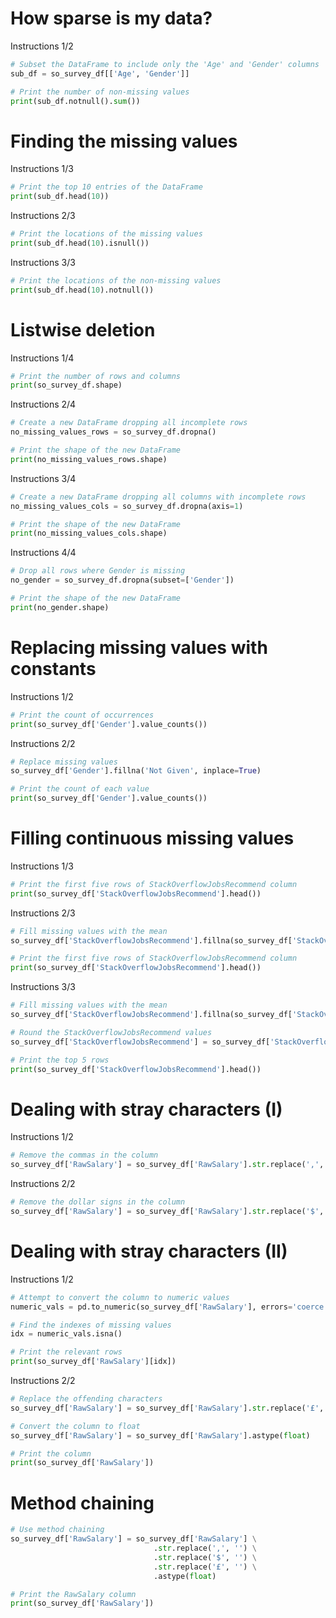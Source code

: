 # How sparse is my data?
Instructions 1/2
```python
# Subset the DataFrame to include only the 'Age' and 'Gender' columns
sub_df = so_survey_df[['Age', 'Gender']]

# Print the number of non-missing values
print(sub_df.notnull().sum())
```

# Finding the missing values
Instructions 1/3
```python
# Print the top 10 entries of the DataFrame
print(sub_df.head(10))
```
Instructions 2/3
```python
# Print the locations of the missing values
print(sub_df.head(10).isnull())
```
Instructions 3/3
```python
# Print the locations of the non-missing values
print(sub_df.head(10).notnull())
```

# Listwise deletion
Instructions 1/4
```python
# Print the number of rows and columns
print(so_survey_df.shape)
```
Instructions 2/4
```python
# Create a new DataFrame dropping all incomplete rows
no_missing_values_rows = so_survey_df.dropna()

# Print the shape of the new DataFrame
print(no_missing_values_rows.shape)
```
Instructions 3/4
```python
# Create a new DataFrame dropping all columns with incomplete rows
no_missing_values_cols = so_survey_df.dropna(axis=1)

# Print the shape of the new DataFrame
print(no_missing_values_cols.shape)
```
Instructions 4/4
```python
# Drop all rows where Gender is missing
no_gender = so_survey_df.dropna(subset=['Gender'])

# Print the shape of the new DataFrame
print(no_gender.shape)
```

# Replacing missing values with constants
Instructions 1/2
```python
# Print the count of occurrences
print(so_survey_df['Gender'].value_counts())
```
Instructions 2/2
```python
# Replace missing values
so_survey_df['Gender'].fillna('Not Given', inplace=True)

# Print the count of each value
print(so_survey_df['Gender'].value_counts())
```

# Filling continuous missing values
Instructions 1/3
```python
# Print the first five rows of StackOverflowJobsRecommend column
print(so_survey_df['StackOverflowJobsRecommend'].head())
```
Instructions 2/3
```python
# Fill missing values with the mean
so_survey_df['StackOverflowJobsRecommend'].fillna(so_survey_df['StackOverflowJobsRecommend'].mean(), inplace=True)

# Print the first five rows of StackOverflowJobsRecommend column
print(so_survey_df['StackOverflowJobsRecommend'].head())
```
Instructions 3/3
```python
# Fill missing values with the mean
so_survey_df['StackOverflowJobsRecommend'].fillna(so_survey_df['StackOverflowJobsRecommend'].mean(), inplace=True)

# Round the StackOverflowJobsRecommend values
so_survey_df['StackOverflowJobsRecommend'] = so_survey_df['StackOverflowJobsRecommend'].round()

# Print the top 5 rows
print(so_survey_df['StackOverflowJobsRecommend'].head())
```

# Dealing with stray characters (I)
Instructions 1/2
```python
# Remove the commas in the column
so_survey_df['RawSalary'] = so_survey_df['RawSalary'].str.replace(',', '')
```
Instructions 2/2
```python
# Remove the dollar signs in the column
so_survey_df['RawSalary'] = so_survey_df['RawSalary'].str.replace('$', '')
```

#  Dealing with stray characters (II)
Instructions 1/2
```python
# Attempt to convert the column to numeric values
numeric_vals = pd.to_numeric(so_survey_df['RawSalary'], errors='coerce')

# Find the indexes of missing values
idx = numeric_vals.isna()

# Print the relevant rows
print(so_survey_df['RawSalary'][idx])
```
Instructions 2/2
```python
# Replace the offending characters
so_survey_df['RawSalary'] = so_survey_df['RawSalary'].str.replace('£', '')

# Convert the column to float
so_survey_df['RawSalary'] = so_survey_df['RawSalary'].astype(float)

# Print the column
print(so_survey_df['RawSalary'])
```

# Method chaining
```python
# Use method chaining
so_survey_df['RawSalary'] = so_survey_df['RawSalary'] \
                                .str.replace(',', '') \
                                .str.replace('$', '') \
                                .str.replace('£', '') \
                                .astype(float)

# Print the RawSalary column
print(so_survey_df['RawSalary'])
```

